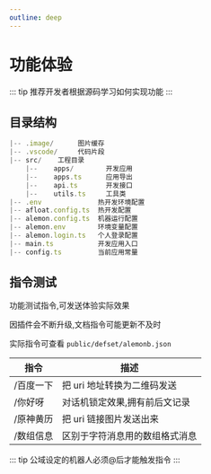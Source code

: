 ```yaml
---
outline: deep
---
```


# 功能体验

::: tip
推荐开发者根据源码学习如何实现功能
:::

## 目录结构

```typescript
|-- .image/      图片缓存
|-- .vscode/     代码片段
|-- src/    工程目录
    |--    apps/        开发应用
    |--    apps.ts      应用导出
    |--    api.ts       开发接口
    |--    utils.ts     工具类
|-- .env              热开发环境配置
|-- afloat.config.ts  热开发配置
|-- alemon.config.ts  机器运行配置
|-- alemon.env        环境变量配置
|-- alemon.login.ts   个人登录配置
|-- main.ts           开发应用入口
|-- config.ts         当前应用常量
```

## 指令测试

功能测试指令,可发送体验实际效果

因插件会不断升级,文档指令可能更新不及时

实际指令可查看 `public/defset/alemonb.json`

| 指令      | 描述                           |
| --------- | ------------------------------ |
| /百度一下 | 把 uri 地址转换为二维码发送    |
| /你好呀   | 对话机锁定效果,拥有前后文记录  |
| /原神黄历 | 把 uri 链接图片发送出来        |
| /数组信息 | 区别于字符消息用的数组格式消息 |

::: tip
公域设定的机器人必须@后才能触发指令
:::
